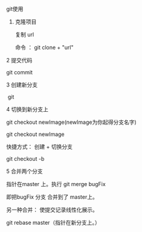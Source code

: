git使用

1. 克隆项目

    复制  url 

   命令 ：   git clone  + "url"

2  提交代码

   git commit

3  创建新分支 

​    git 

4  切换到新分支上

git checkout  newImage(newImage为你起得分支名字)

git checkout newImage

快捷方式：  创建 + 切换分支

git checkout -b <your-branch-name>

5  合并两个分支

指针在master 上。执行 git merge  bugFix 

即把bugFix 分支 合并到了 master上。

另一种合并： 使提交记录线性化展示。

git rebase master（指针在新分支上。）